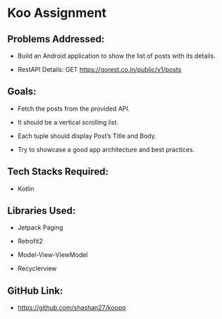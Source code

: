 Koo Assignment
==============

Problems Addressed:
-------------------

-   Build an Android application to show the list of posts with
    its details.

-   RestAPI Details: GET <https://gorest.co.in/public/v1/posts>

Goals:
------

-   Fetch the posts from the provided API.

-   It should be a vertical scrolling list.

-   Each tuple should display Post’s Title and Body.

-   Try to showcase a good app architecture and best practices.

Tech Stacks Required:
---------------------

-   Kotlin

Libraries Used:
---------------

-   Jetpack Paging

-   Retrofit2

-   Model-View-ViewModel

-   Recyclerview

GitHub Link:
------------

-   <https://github.com/shashan27/koopp>
